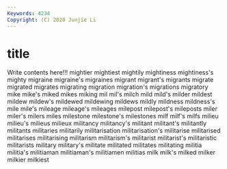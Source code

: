 ```yaml
---
Keywords: 4234
Copyright: (C) 2020 Junjie Li
---
```


# title

Write contents here!!!
mightier 
mightiest 
mightily 
mightiness
mightiness's 
mighty 
migraine 
migraine's 
migraines 
migrant 
migrant's 
migrants 
migrate 
migrated
migrates 
migrating 
migration 
migration's 
migrations 
migratory 
mike 
mike's 
miked 
mikes
miking 
mil 
mil's 
milch 
mild 
mild's 
milder 
mildest 
mildew 
mildew's
mildewed 
mildewing 
mildews 
mildly 
mildness 
mildness's 
mile 
mile's 
mileage 
mileage's
mileages 
milepost 
milepost's 
mileposts 
miler 
miler's 
milers 
miles 
milestone 
milestone's
milestones 
milf 
milf's 
milfs 
milieu 
milieu's 
milieus 
milieux 
militancy 
militancy's
militant 
militant's 
militantly 
militants 
militaries 
militarily 
militarisation 
militarisation's 
militarise 
militarised
militarises 
militarising 
militarism 
militarism's 
militarist 
militarist's 
militaristic 
militarists 
military 
military's
militate 
militated 
militates 
militating 
militia 
militia's 
militiaman 
militiaman's 
militiamen 
militias
milk 
milk's 
milked 
milker 
milkier 
milkiest 
